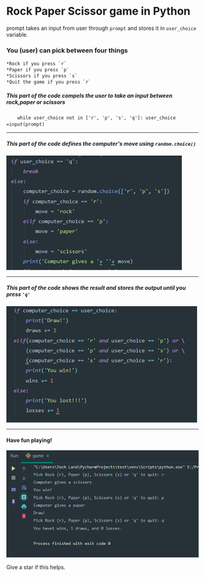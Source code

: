 # Rock Paper Scissor game in Python #

prompt takes an input from user through `prompt` and stores it in `user_choice` variable.

### You (user) can pick between four things  ###

    *Rock if you press `r`
    *Paper if you press `p`
    *Scissors if you press `s`
    *Quit the game if you press `r`

##### This part of the code compels the user to take an input between rock,paper or scissors #####

`    while user_choice not in ['r', 'p', 's', 'q']:
        user_choice =input(prompt)`

----

##### This part of the code defines the computer's move using `random.choice()` #####

<img src="walkthrough_images/computermove.png">

----

##### This part of the code shows the result and stores the output until you press `'q'` #####

<img src="walkthrough_images/result.png">

----


#### Have fun playing! ####

<img src="walkthrough_images/resultshow.png">

Give a star if this helps.


